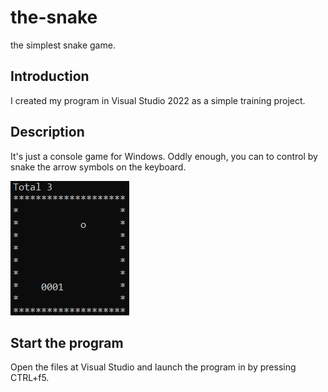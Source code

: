 # the-snake
the simplest snake game.

## Introduction
I created my program in Visual Studio 2022 as a simple training project.

## Description
It's just a console game for Windows. Oddly enough, you can to control by snake the arrow symbols on the keyboard. 

![](Screenshots/Gameplay.png)
  
## Start the program
Open the files at Visual Studio and launch the program in by pressing CTRL+f5. 

